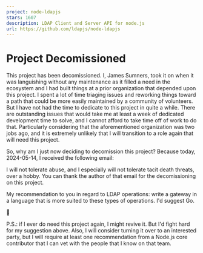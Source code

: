 ```yaml
---
project: node-ldapjs
stars: 1607
description: LDAP Client and Server API for node.js
url: https://github.com/ldapjs/node-ldapjs
---
```


Project Decomissioned
=====================

This project has been decomissioned. I, James Sumners, took it on when it was languishing without any maintenance as it filled a need in the ecosystem and I had built things at a prior organization that depended upon this project. I spent a lot of time triaging issues and reworking things toward a path that could be more easily maintained by a community of volunteers. But I have not had the time to dedicate to this project in quite a while. There are outstanding issues that would take me at least a week of dedicated development time to solve, and I cannot afford to take time off of work to do that. Particularly considering that the aforementioned organization was two jobs ago, and it is extremely unlikely that I will transition to a role again that will need this project.

So, why am I just now deciding to decomission this project? Because today, 2024-05-14, I received the following email:

I will not tolerate abuse, and I especially will not tolerate tacit death threats, over a hobby. You can thank the author of that email for the decomissioning on this project.

My recommendation to you in regard to LDAP operations: write a gateway in a language that is more suited to these types of operations. I'd suggest Go.

👋

P.S.: if I ever do need this project again, I might revive it. But I'd fight hard for my suggestion above. Also, I will consider turning it over to an interested party, but I will require at least one recommendation from a Node.js core contributor that I can vet with the people that I know on that team.
